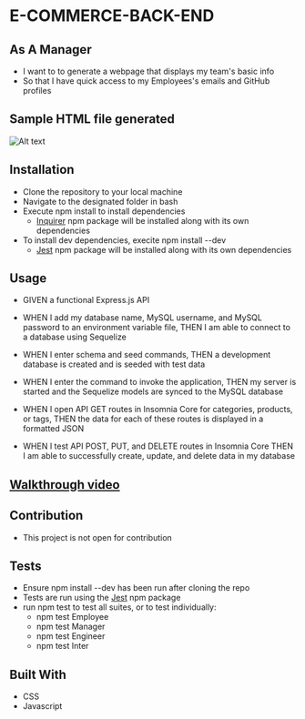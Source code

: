 # E-COMMERCE-BACK-END

## As A Manager

  * I want to to generate a webpage that displays my team's basic info
  * So that I have quick access to my Employees's emails and GitHub profiles
  
## Sample HTML file generated 

![Alt text](/src/images/website.JPG?raw=true "Optional Title")

## Installation

  * Clone the repository to your local machine
  * Navigate to the designated folder in bash
  * Execute npm install to install dependencies
    * [Inquirer](https://www.npmjs.com/package/inquirer) npm package will be installed along with its own dependencies
  * To install dev dependencies, execite npm install --dev
    * [Jest](https://jestjs.io/) npm package will be installed along with its own dependencies
    
## Usage

* GIVEN a functional Express.js API

* WHEN I add my database name, MySQL username, and MySQL password to an environment variable file,
  THEN I am able to connect to a database using Sequelize
  
* WHEN I enter schema and seed commands,
  THEN a development database is created and is seeded with test data
  
* WHEN I enter the command to invoke the application,
  THEN my server is started and the Sequelize models are synced to the MySQL database
  
* WHEN I open API GET routes in Insomnia Core for categories, products, or tags,
  THEN the data for each of these routes is displayed in a formatted JSON
  
* WHEN I test API POST, PUT, and DELETE routes in Insomnia Core
  THEN I am able to successfully create, update, and delete data in my database

## [Walkthrough video](https://drive.google.com/file/d/1q66UZrD1MjCbw15WcaWpLzbmsHb_sRyH/view?usp=sharing)

## Contribution

 * This project is not open for contribution
## Tests

* Ensure npm install --dev has been run after cloning the repo
* Tests are run using the [Jest](https://jestjs.io/) npm package
* run npm test to test all suites, or to test individually:
  * npm test Employee
  * npm test Manager
  * npm test Engineer
  * npm test Inter
  
## Built With

- CSS
- Javascript

